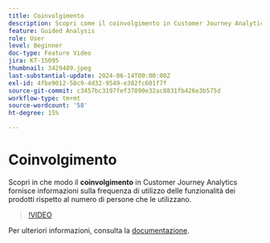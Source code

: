 ```yaml
---
title: Coinvolgimento
description: Scopri come il coinvolgimento in Customer Journey Analytics fornisce informazioni sulla frequenza di utilizzo delle funzioni dei prodotti rispetto al numero di persone che le utilizzano.
feature: Guided Analysis
role: User
level: Beginner
doc-type: Feature Video
jira: KT-15095
thumbnail: 3429489.jpeg
last-substantial-update: 2024-06-14T00:00:00Z
exl-id: 4fbe9012-58c9-4d32-9549-e382fc601f7f
source-git-commit: c3457bc3197fef37890e32ac8831fb426e3b575d
workflow-type: tm+mt
source-wordcount: '58'
ht-degree: 15%

---
```


# Coinvolgimento

Scopri in che modo il **coinvolgimento** in Customer Journey Analytics fornisce informazioni sulla frequenza di utilizzo delle funzionalità dei prodotti rispetto al numero di persone che le utilizzano.

>[!VIDEO](https://video.tv.adobe.com/v/3429489/&learn=on)

Per ulteriori informazioni, consulta la [documentazione](https://experienceleague.adobe.com/en/docs/analytics-platform/using/guided-analysis/feature-matrix/engagement).
